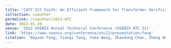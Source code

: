 ```yaml
---
title: "[ATC'22] Faith: An Efficient Framework for Transformer Verification on GPUs"
collection: coauthor
permalink: /coauthor/2022-ATC
date: 2022-01-28
venue: '2022 USENIX Annual Technical Conference (USENIX ATC 22)'
link: 'https://www.usenix.org/conference/atc22/presentation/feng'
citation: 'Boyuan Feng, Tianqi Tang, Yuke Wang, Zhaodong Chen, Zheng Wang, Shu Yang, Yuan Xie, and Yufei Ding. Faith: An efficient framework for transformer verification on {GPUs}. In 2022 USENIX Annual Technical Conference (USENIX ATC 22), pages 167–182, 2022'
---
```

